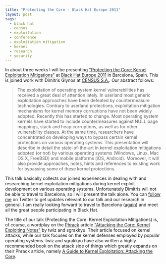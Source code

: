```yaml
---
title: "Protecting the Core - Black Hat Europe 2011"
layout: post
tags:
  - black hat
  - census
  - exploitation
  - conference
  - exploitation mitigation
  - kernel
  - research
  - security
---
```

In about three weeks I will be presenting ["Protecting the Core: Kernel
Exploitation Mitigations"](https://www.blackhat.com/html/bh-eu-11/bh-eu-11-briefings.html#Argyroudis)
at [Black Hat Europe 2011](https://www.blackhat.com/html/bh-eu-11/bh-eu-11-home.html)
in Barcelona, Spain. This is joined work with Dimitris Glynos at
[CENSUS S.A.](http://census-labs.com/). Our abstract follows:

> The exploitation of operating system kernel vulnerabilities has received a
> great deal of attention lately. In userland most generic exploitation
> approaches have been defeated by countermeasure technologies. Contrary to
> userland protections, exploitation mitigation mechanisms for kernel memory
> corruptions have not been widely adopted. Recently this has started to change.
> Most operating system kernels have started to include countermeasures against
> NULL page mappings, stack and heap corruptions, as well as for other
> vulnerability classes. At the same time, researchers have concentrated on
> developing ways to bypass certain kernel protections on various operating
> systems. This presentation will describe in detail the state-of-the-art in
> kernel exploitation mitigations adopted (or not) by various operating systems
> (Windows, Linux, Mac OS X, FreeBSD) and mobile platforms (iOS, Android).
> Moreover, it will also provide approaches, notes, hints and references to
> existing work for bypassing some of these kernel protections.

This talk basically collects our joined experiences in dealing with and
researching kernel exploitation mitigations during kernel exploit development on
various operating systems. Unfortunately Dimitris will not be able to travel to
Barcelona, so I will present the talk alone. You can
[follow me](http://twitter.com/_argp) on Twitter to get updates relevant to our
talk and our research in general. I am really looking forward to travel to
Barcelona ([again](https://argp.github.io/2010/04/22/blackhat-eu-2010-update/))
and meet all the great people participating in Black Hat.

The title of our talk (Protecting the Core: Kernel Exploitation Mitigations) is,
of course, a wordplay on the [Phrack](http://www.phrack.org/) article
["Attacking the Core: Kernel Exploiting
Notes"](http://www.phrack.org/issues/64/6.html#article) by twiz and sgrakkyu.
Their article focused on kernel attacks, while our talk focuses on the kernel
defenses employed by popular operating systems. twiz and sgrakkyu have also
written a highly recommended book on the attack side of things which greatly
expands on their Phrack article, namely [A Guide to Kernel Exploitation:
Attacking the Core](http://www.amazon.com/gp/product/1597494860/ref=as_li_ss_tl?ie=UTF8&tag=oss042-20&linkCode=as2&camp=1789&creative=390957&creativeASIN=1597494860).

